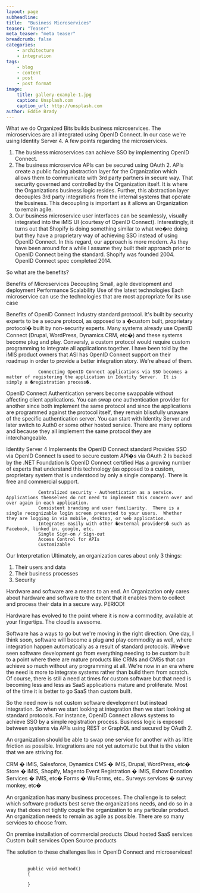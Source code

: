 ```yaml
---
layout: page
subheadline: 
title:  "Business Microservices"
teaser: "Teaser"
meta_teaser: "meta teaser"
breadcrumb: false
categories:
    - architecture
    - integration
tags:
    - blog
    - content
    - post
    - post format
image:
    title: gallery-example-1.jpg
    caption: Unsplash.com
    caption_url: http://unsplash.com
author: Eddie Brady
---
```


What we do
Organized Bits builds business microservices.  The microservices are all integrated using OpenID Connect.  In our case we&apos;re using Identity Server 4.  A few points regarding the microservices.

1)	The business microservices can achieve SSO by implementing OpenID Connect.
2)	The business microservice APIs can be secured using OAuth 2.  APIs create a public facing abstraction layer for the Organization which allows them to communicate with 3rd party partners in secure way.  That security governed and controlled by the Organization itself.  It is where the Organizations business logic resides.  Further, this abstraction layer decouples 3rd party integrations from the internal systems that operate the business.  This decoupling is important as it allows an Organization to remain agile.
3)	Our business microservice user interfaces can be seamlessly, visually integrated into the iMIS UI (courtesy of OpenID Connect).  Interestingly, it turns out that Shopify is doing something similar to what we�re doing but they have a proprietary way of achieving SSO instead of using OpenID Connect.  In this regard, our approach is more modern.  As they have been around for a while I assume they built their approach prior to OpenID Connect being the standard.  Shopify was founded 2004.  OpenID Connect spec completed 2014.

So what are the benefits?

Benefits of Microservices
                Decoupling
                Small, agile development and deployment
                Performance
                Scalability
                Use of the latest technologies
                Each microservice can use the technologies that are most appropriate for its use case

Benefits of OpenID Connect
                Industry standard protocol. 
                                It&apos;s built by security experts to be a secure protocol, as opposed to a �custom built, proprietary protocol� built by non-security experts.
Many systems already use OpenID Connect (Drupal, WordPress, Dynamics CRM, etc�) and these systems become plug and play.  Conversly, a custom protocol would require custom programming to integrate all applications together.
                                I have been told by the iMIS product owners that ASI has OpenID Connect support on their roadmap in order to provide a better integration story.  We&apos;re ahead of them.

                Connecting OpenID Connect applications via SSO becomes a matter of registering the application in Identity Server.  It is simply a �registration process�.

OpenID Connect Authentication servers become swappable without affecting client applications.  You can swap one authentication provider for another since both implement the same protocol and since the applications are programmed against the protocol itself, they remain blissfully unaware of the specific authentication server.  You can start with Identity Server and later switch to Auth0 or some other hosted service.  There are many options and because they all implement the same protocol they are interchangeable.

Identity Server 4
                Implements the OpenID Connect standard
                Provides SSO via OpenID Connect
                Is used to secure custom API�s via OAuth 2
                Is backed by the .NET Foundation
                Is OpenID Connect certified
                Has a growing number of experts that understand this technology (as opposed to a custom, proprietary system that is understood by only a single company).  There is free and commercial support.

                Centralized security - Authentication as a service.  Applications themselves do not need to implement this concern over and over again in each application.
                Consistent branding and user familiarity.  There is a single recognizable login screen presented to your users.  Whether they are logging in via mobile, desktop, or web application.
                Integrates easily with other �external providers� such as Facebook, linked in, google, etc.
                Single Sign-on / Sign-out
                Access Control for APIs
                Customizable

Our Interpretation
Ultimately, an organization cares about only 3 things:
1)	Their users and data
2)	Their business processes
3)	Security

Hardware and software are a means to an end.  An Organization only cares about hardware and software to the extent that it enables them to collect and process their data in a secure way.  PERIOD!

Hardware has evolved to the point where it is now a commodity, available at your fingertips.  The cloud is awesome.

Software has a ways to go but we&apos;re moving in the right direction.  One day, I think soon, software will become a plug and play commodity as well, where integration happen automatically as a result of standard protocols.  We�ve seen software development go from everything needing to be custom built to a point where there are mature products like CRMs and CMSs that can achieve so much without any programming at all.  We&apos;re now in an era where the need is more to integrate systems rather than build them from scratch.  Of course, there is still a need at times for custom software but that need is becoming less and less as SaaS applications mature and proliferate.  Most of the time it is better to go SaaS than custom built.  

So the need now is not custom software development but instead integration.  So when we start looking at integration then we start looking at standard protocols.  For instance, OpenID Connect allows systems to achieve SSO by a simple registration process.  Business logic is exposed between systems via APIs  using REST or GraphQL and secured by OAuth 2.

An organization should be able to swap one service for another with as little friction as possible.  Integrations are not yet automatic but that is the vision that we are striving for.

CRM � iMIS, Salesforce, Dynamics
CMS � iMIS, Drupal, WordPress, etc�
Store � iMIS, Shopify, Magento
Event Registration � iMIS, Eshow
Donation Services � iMIS, etc�
Forms � WuForms, etc..
Surveys services � survey monkey, etc�

An organization has many business processes.  The challenge is to select which software products best serve the organizations needs, and do so in a way that does not tightly couple the organization to any particular product.  An organization needs to remain as agile as possible.  There are so many services to choose from.

On premise installation of commercial products
Cloud hosted SaaS services
Custom built services
Open Source products

The solution to these challenges lies in OpenID Connect and microservices!

<pre class="highlight">
    <code>
        public void method()
        {
        
        }
    </code>
</pre>